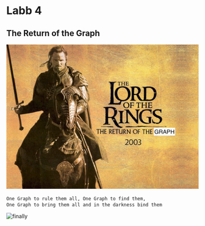 Labb 4
======

##	The Return of the Graph
![Return of the Graph](graph.jpg)


	One Graph to rule them all, One Graph to find them,
	One Graph to bring them all and in the darkness bind them


![finally](http://www.quickmeme.com/img/c2/c2192f9c1e4c9eb5c17e1f24affe37eb67c08459f991487cc19016e1c660cd73.jpg)
